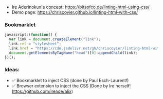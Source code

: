 - Ire Aderinokun's concept: https://bitsofco.de/linting-html-using-css/
- Demo page: https://chriscoyier.github.io/linting-html-with-css/

### Bookmarklet

```js
javascript:(function() {
  var link = document.createElement("link");
  link.rel = "stylesheet";
  link.href = "https://cdn.jsdelivr.net/gh/chriscoyier/linting-html-with-css/lint.css";
  document.getElementsByTagName("head")[0].appendChild(link);
})();
```

### Ideas:

- ✅ Bookmarklet to inject CSS (done by Paul Esch-Laurent!)
- ✅ Browser extension to inject the CSS (Done by Ire herself! https://github.com/ireade/alix)
